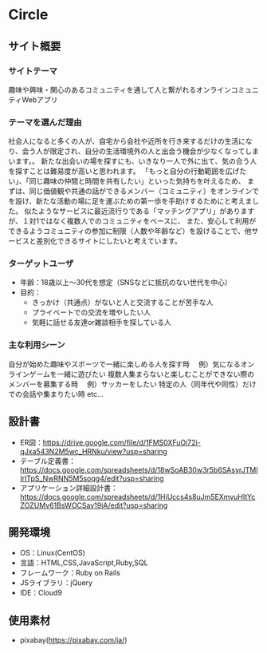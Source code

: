 # Circle

## サイト概要
### サイトテーマ
趣味や興味・関心のあるコミュニティを通して人と繋がれるオンラインコミュニティWebアプリ

### テーマを選んだ理由

社会人になると多くの人が、自宅から会社や近所を行き来するだけの生活になり、会う人が限定され、自分の生活環境外の人と出会う機会が少なくなってしまいます。。
新たな出会いの場を探すにも、いきなり一人で外に出て、気の合う人を探すことは難易度が高いと思われます。
「もっと自分の行動範囲を広げたい」、「同じ趣味の仲間と時間を共有したい」といった気持ちを叶えるため、
まずは、同じ価値観や共通の話ができるメンバー（コミュニティ）をオンラインでを設け、新たな活動の場に足を運ぶための第一歩を手助けするためにと考えました。
似たようなサービスに最近流行りである「マッチングアプリ」がありますが、１対1ではなく複数人でのコミュニティをベースに、
また、安心して利用ができるようコミュニティの参加に制限（人数や年齢など）を設けることで、他サービスと差別化できるサイトにしたいと考えています。


### ターゲットユーザ
- 年齢：18歳以上〜30代を想定（SNSなどに抵抗のない世代を中心）
- 目的：
  - きっかけ（共通点）がないと人と交流することが苦手な人
  - プライベートでの交流を増やしたい人
  - 気軽に話せる友達or雑談相手を探している人

### 主な利用シーン
自分が始めた趣味やスポーツで一緒に楽しめる人を探す時
&emsp;例）気になるオンラインゲームを一緒に遊びたい
複数人集まらないと楽しむことができない際のメンバーを募集する時
&emsp;例）サッカーをしたい
特定の人（同年代や同性）だけでの会話や集まりたい時
etc...

## 設計書
- ER図：https://drive.google.com/file/d/1FMS0XFuOi72i-qJxa543N2M5wc_HRNku/view?usp=sharing
- テーブル定義書：https://docs.google.com/spreadsheets/d/18wSoAB30w3r5b6SAsyrJTMlIrlTpS_NwRNN5M5soqg4/edit?usp=sharing
- アプリケーション詳細設計書：https://docs.google.com/spreadsheets/d/1HiUccs4s8uJm5EXmvuHItYcZOZUMv61BsWOCSay19iA/edit?usp=sharing

## 開発環境
- OS：Linux(CentOS)
- 言語：HTML,CSS,JavaScript,Ruby,SQL
- フレームワーク：Ruby on Rails
- JSライブラリ：jQuery
- IDE：Cloud9

## 使用素材
- pixabay(https://pixabay.com/ja/)